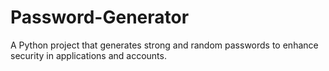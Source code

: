 # Password-Generator
A Python project that generates strong and random passwords to enhance security in applications and accounts.
